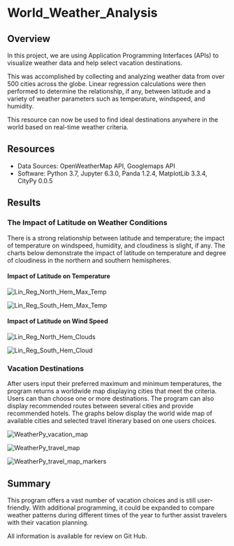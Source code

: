# World_Weather_Analysis

## Overview
In this project, we are using Application Programming Interfaces (APIs) to visualize weather data and help select vacation destinations. 

This was accomplished by collecting and analyzing weather data from over 500 cities across the globe. Linear regression calculations were then performed to determine the relationship, if any, between latitude and a variety of weather parameters such as temperature, windspeed, and humidity.

This resource can now be used to find ideal destinations anywhere in the world based on real-time weather criteria. 

## Resources
- Data Sources: OpenWeatherMap API, Googlemaps API
- Software: Python 3.7, Jupyter 6.3.0, Panda 1.2.4, MatplotLib 3.3.4, CityPy 0.0.5

## Results

### The Impact of Latitude on Weather Conditions
There is a strong relationship between latitude and temperature; the impact of temperature on windspeed, humidity, and cloudiness is slight, if any. The charts below demonstrate the impact of latitude on temperature and degree of cloudiness in the northern and southern hemispheres. 

#### Impact of Latitude on Temperature

![Lin_Reg_North_Hem_Max_Temp](https://user-images.githubusercontent.com/90162669/139594169-51ed3eb0-5e53-4d19-a57d-c60862d1d591.png)

![Lin_Reg_South_Hem_Max_Temp](https://user-images.githubusercontent.com/90162669/139594192-b141de9b-2adb-47ab-8b18-aa7b2c28daea.png)

#### Impact of Latitude on Wind Speed

![Lin_Reg_North_Hem_Clouds](https://user-images.githubusercontent.com/90162669/139594196-b0ccf26c-980d-4f7f-b5df-beef160fcf36.png)

![Lin_Reg_South_Hem_Cloud](https://user-images.githubusercontent.com/90162669/139594202-8ee87c30-e752-4efe-baac-c841bed3e9c8.png)

### Vacation Destinations
After users input their preferred maximum and minimum temperatures, the program returns a worldwide map displaying cities that meet the criteria. Users can than choose one or more destinations. The program can also display recommended routes between several cities and provide recommended hotels. The graphs below display the world wide map of available cities and selected travel itinerary based on one users choices.  

![WeatherPy_vacation_map](https://user-images.githubusercontent.com/90162669/139594360-ae21dc6d-6b7f-4635-a01f-7ae757811f8d.png)

![WeatherPy_travel_map](https://user-images.githubusercontent.com/90162669/140588434-4820c2b5-c776-48fe-ab1f-56bf1a05dfdc.png)

![WeatherPy_travel_map_markers](https://user-images.githubusercontent.com/90162669/140588440-84fd85df-8850-4eca-a4ab-3611fec51cbc.png)

## Summary
This program offers a vast number of vacation choices and is still user-friendly. With additional programming, it could be expanded to compare weather patterns during different times of the year to further assist travelers with their vacation planning. 

All information is available for review on Git Hub. 


